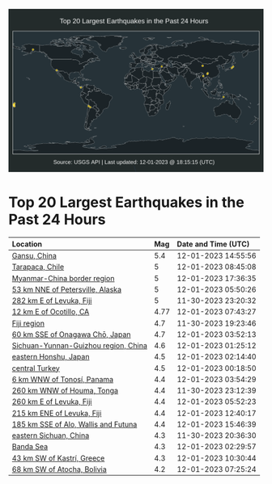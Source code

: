 ![Map](./map.png)

# Top 20 Largest Earthquakes in the Past 24 Hours

| Location | Mag | Date and Time (UTC) |
|:---|:---|:---|
| [Gansu, China](https://earthquake.usgs.gov/earthquakes/eventpage/us7000lf3c) | 5.4 | 12-01-2023 14:55:56 |
| [Tarapaca, Chile](https://earthquake.usgs.gov/earthquakes/eventpage/us7000lf2j) | 5 | 12-01-2023 08:45:08 |
| [Myanmar-China border region](https://earthquake.usgs.gov/earthquakes/eventpage/us7000lf6x) | 5 | 12-01-2023 17:36:35 |
| [53 km NNE of Petersville, Alaska](https://earthquake.usgs.gov/earthquakes/eventpage/ak023fe4b796) | 5 | 12-01-2023 05:50:26 |
| [282 km E of Levuka, Fiji](https://earthquake.usgs.gov/earthquakes/eventpage/us7000leyn) | 5 | 11-30-2023 23:20:32 |
| [12 km E of Ocotillo, CA](https://earthquake.usgs.gov/earthquakes/eventpage/ci39720706) | 4.77 | 12-01-2023 07:43:27 |
| [Fiji region](https://earthquake.usgs.gov/earthquakes/eventpage/us7000lex8) | 4.7 | 11-30-2023 19:23:46 |
| [60 km SSE of Onagawa Chō, Japan](https://earthquake.usgs.gov/earthquakes/eventpage/us7000lf01) | 4.7 | 12-01-2023 03:52:13 |
| [Sichuan-Yunnan-Guizhou region, China](https://earthquake.usgs.gov/earthquakes/eventpage/us7000lezh) | 4.6 | 12-01-2023 01:25:12 |
| [eastern Honshu, Japan](https://earthquake.usgs.gov/earthquakes/eventpage/us7000lezm) | 4.5 | 12-01-2023 02:14:40 |
| [central Turkey](https://earthquake.usgs.gov/earthquakes/eventpage/us7000leyu) | 4.5 | 12-01-2023 00:18:50 |
| [6 km WNW of Tonosí, Panama](https://earthquake.usgs.gov/earthquakes/eventpage/us7000lf03) | 4.4 | 12-01-2023 03:54:29 |
| [260 km WNW of Houma, Tonga](https://earthquake.usgs.gov/earthquakes/eventpage/us7000leyk) | 4.4 | 11-30-2023 23:12:39 |
| [260 km E of Levuka, Fiji](https://earthquake.usgs.gov/earthquakes/eventpage/us7000lf15) | 4.4 | 12-01-2023 05:52:23 |
| [215 km ENE of Levuka, Fiji](https://earthquake.usgs.gov/earthquakes/eventpage/us7000lf2x) | 4.4 | 12-01-2023 12:40:17 |
| [185 km SSE of Alo, Wallis and Futuna](https://earthquake.usgs.gov/earthquakes/eventpage/us7000lf54) | 4.4 | 12-01-2023 15:46:39 |
| [eastern Sichuan, China](https://earthquake.usgs.gov/earthquakes/eventpage/us7000ley0) | 4.3 | 11-30-2023 20:36:30 |
| [Banda Sea](https://earthquake.usgs.gov/earthquakes/eventpage/us7000lezn) | 4.3 | 12-01-2023 02:29:57 |
| [43 km SW of Kastrí, Greece](https://earthquake.usgs.gov/earthquakes/eventpage/us7000lf2n) | 4.3 | 12-01-2023 10:30:44 |
| [68 km SW of Atocha, Bolivia](https://earthquake.usgs.gov/earthquakes/eventpage/us7000lf24) | 4.2 | 12-01-2023 07:25:24 |
